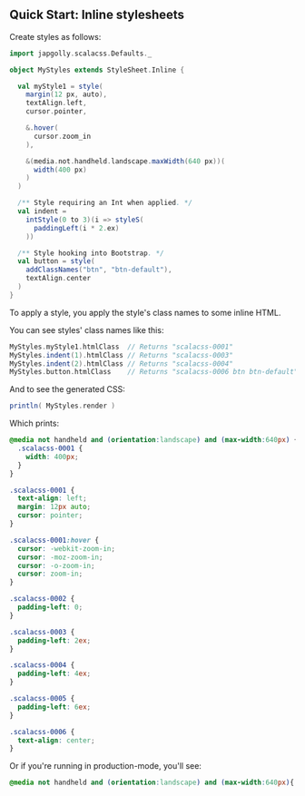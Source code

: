 ## Quick Start: Inline stylesheets

Create styles as follows:

```scala
import japgolly.scalacss.Defaults._

object MyStyles extends StyleSheet.Inline {

  val myStyle1 = style(
    margin(12 px, auto),
    textAlign.left,
    cursor.pointer,

    &.hover(
      cursor.zoom_in
    ),

    &(media.not.handheld.landscape.maxWidth(640 px))(
      width(400 px)
    )
  )

  /** Style requiring an Int when applied. */
  val indent =
    intStyle(0 to 3)(i => styleS(
      paddingLeft(i * 2.ex)
    ))

  /** Style hooking into Bootstrap. */
  val button = style(
    addClassNames("btn", "btn-default"),
    textAlign.center
  )
}
```

To apply a style, you apply the style's class names to some inline HTML.

You can see styles' class names like this:

```scala
MyStyles.myStyle1.htmlClass  // Returns "scalacss-0001"
MyStyles.indent(1).htmlClass // Returns "scalacss-0003"
MyStyles.indent(2).htmlClass // Returns "scalacss-0004"
MyStyles.button.htmlClass    // Returns "scalacss-0006 btn btn-default"
```

And to see the generated CSS:
```scala
println( MyStyles.render )
```

Which prints:
```css
@media not handheld and (orientation:landscape) and (max-width:640px) {
  .scalacss-0001 {
    width: 400px;
  }
}

.scalacss-0001 {
  text-align: left;
  margin: 12px auto;
  cursor: pointer;
}

.scalacss-0001:hover {
  cursor: -webkit-zoom-in;
  cursor: -moz-zoom-in;
  cursor: -o-zoom-in;
  cursor: zoom-in;
}

.scalacss-0002 {
  padding-left: 0;
}

.scalacss-0003 {
  padding-left: 2ex;
}

.scalacss-0004 {
  padding-left: 4ex;
}

.scalacss-0005 {
  padding-left: 6ex;
}

.scalacss-0006 {
  text-align: center;
}
```

Or if you're running in production-mode, you'll see:
```css
@media not handheld and (orientation:landscape) and (max-width:640px){.¢ð{width:400px}}.¢ð{text-align:left;margin:12px auto;cursor:pointer}.¢ð:hover{cursor:-webkit-zoom-in;cursor:-moz-zoom-in;cursor:-o-zoom-in;cursor:zoom-in}.¢¡{padding-left:0}.¢¢{padding-left:2ex}.¢£{padding-left:4ex}.¢¤{padding-left:6ex}.¢¥{text-align:center}
```
